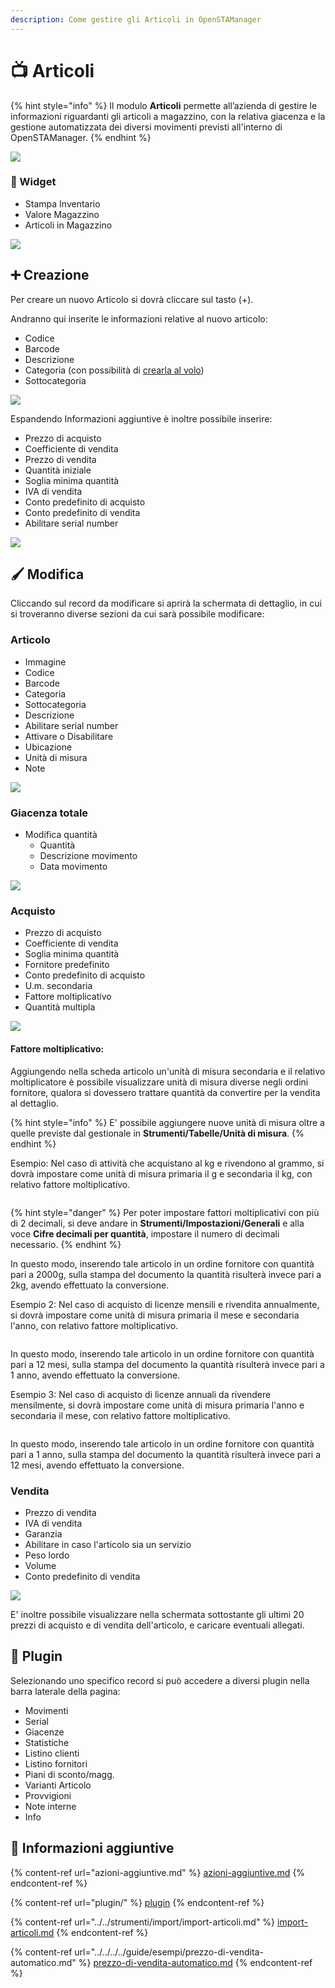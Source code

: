 ```yaml
---
description: Come gestire gli Articoli in OpenSTAManager
---
```


# 📺 Articoli

{% hint style="info" %}
Il modulo **Articoli** permette all’azienda di gestire le informazioni riguardanti gli articoli a magazzino, con la relativa giacenza e la gestione automatizzata dei diversi movimenti previsti all'interno di OpenSTAManager.
{% endhint %}

![](<../../../../.gitbook/assets/image (109).png>)

### 👾 Widget

* Stampa Inventario
* Valore Magazzino
* Articoli in Magazzino

![](<../../../../.gitbook/assets/image (165).png>)

## ➕ Creazione

Per creare un nuovo Articolo si dovrà cliccare sul tasto (+).

Andranno qui inserite le informazioni relative al nuovo articolo:

* Codice
* Barcode
* Descrizione
* Categoria (con possibilità di [crearla al volo](https://docs.openstamanager.com/modules/attivita/creazione#creazione-di-record-al-volo))
* Sottocategoria

![](<../../../../.gitbook/assets/image (300).png>)

Espandendo Informazioni aggiuntive è inoltre possibile inserire:

* Prezzo di acquisto
* Coefficiente di vendita
* Prezzo di vendita
* Quantità iniziale
* Soglia minima quantità
* IVA di vendita
* Conto predefinito di acquisto
* Conto predefinito di vendita
* Abilitare serial number

![](<../../../../.gitbook/assets/image (166).png>)

## 🖌️ Modifica

Cliccando sul record da modificare si aprirà la schermata di dettaglio, in cui si troveranno diverse sezioni da cui sarà possibile modificare:

### Articolo

* Immagine
* Codice
* Barcode
* Categoria
* Sottocategoria
* Descrizione
* Abilitare serial number
* Attivare o Disabilitare
* Ubicazione
* Unità di misura
* Note

![](<../../../../.gitbook/assets/image (141).png>)

### Giacenza totale

* Modifica quantità
  * Quantità
  * Descrizione movimento
  * Data movimento

![](<../../../../.gitbook/assets/image (489).png>)

### Acquisto

* Prezzo di acquisto
* Coefficiente di vendita
* Soglia minima quantità
* Fornitore predefinito
* Conto predefinito di acquisto
* U.m. secondaria
* Fattore moltiplicativo
* Quantità multipla

![](<../../../../.gitbook/assets/image (9).png>)

#### Fattore moltiplicativo:

Aggiungendo nella scheda articolo un'unità di misura secondaria e il relativo moltiplicatore è possibile visualizzare unità di misura diverse negli ordini fornitore, qualora si dovessero trattare quantità da convertire per la vendita al dettaglio.

{% hint style="info" %}
E' possibile aggiungere nuove unità di misura oltre a quelle previste dal gestionale in **Strumenti/Tabelle/Unità di misura**.
{% endhint %}

Esempio: Nel caso di attività che acquistano al kg e rivendono al grammo, si dovrà impostare come unità di misura primaria il g e secondaria il kg, con relativo fattore moltiplicativo.

<figure><img src="../../../../.gitbook/assets/immagine (524).png" alt=""><figcaption></figcaption></figure>

{% hint style="danger" %}
Per poter impostare fattori moltiplicativi con più di 2 decimali, si deve andare in **Strumenti/Impostazioni/Generali** e alla voce **Cifre decimali per quantità**, impostare il numero di decimali necessario.
{% endhint %}

In questo modo, inserendo tale articolo in un ordine fornitore con quantità pari a 2000g, sulla stampa del documento la quantità risulterà invece pari a 2kg, avendo effettuato la conversione.

Esempio 2: Nel caso di acquisto di licenze mensili e rivendita annualmente, si dovrà impostare come unità di misura primaria il mese e secondaria l'anno, con relativo fattore moltiplicativo.

<figure><img src="../../../../.gitbook/assets/immagine (419).png" alt=""><figcaption></figcaption></figure>

In questo modo, inserendo tale articolo in un ordine fornitore con quantità pari a 12 mesi, sulla stampa del documento la quantità risulterà invece pari a 1 anno, avendo effettuato la conversione.

Esempio 3: Nel caso di acquisto di licenze annuali da rivendere mensilmente, si dovrà impostare come unità di misura primaria l'anno e secondaria il mese, con relativo fattore moltiplicativo.

<figure><img src="../../../../.gitbook/assets/immagine (730).png" alt=""><figcaption></figcaption></figure>

In questo modo, inserendo tale articolo in un ordine fornitore con quantità pari a 1 anno, sulla stampa del documento la quantità risulterà invece pari a 12 mesi, avendo effettuato la conversione.

### Vendita

* Prezzo di vendita
* IVA di vendita
* Garanzia
* Abilitare in caso l'articolo sia un servizio
* Peso lordo
* Volume
* Conto predefinito di vendita

![](<../../../../.gitbook/assets/image (183).png>)

E' inoltre possibile visualizzare nella schermata sottostante gli ultimi 20 prezzi di acquisto e di vendita dell'articolo, e caricare eventuali allegati.

## 🔧 Plugin

Selezionando uno specifico record si può accedere a diversi plugin nella barra laterale della pagina:

* Movimenti
* Serial
* Giacenze
* Statistiche
* Listino clienti
* Listino fornitori
* Piani di sconto/magg.
* Varianti Articolo
* Provvigioni
* Note interne
* Info

## 🔽 Informazioni aggiuntive

{% content-ref url="azioni-aggiuntive.md" %}
[azioni-aggiuntive.md](azioni-aggiuntive.md)
{% endcontent-ref %}

{% content-ref url="plugin/" %}
[plugin](plugin/)
{% endcontent-ref %}

{% content-ref url="../../strumenti/import/import-articoli.md" %}
[import-articoli.md](../../strumenti/import/import-articoli.md)
{% endcontent-ref %}

{% content-ref url="../../../../guide/esempi/prezzo-di-vendita-automatico.md" %}
[prezzo-di-vendita-automatico.md](../../../../guide/esempi/prezzo-di-vendita-automatico.md)
{% endcontent-ref %}
